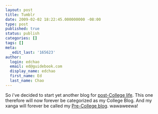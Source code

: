 ```yaml
---
layout: post
title: Tumblr
date: 2009-02-02 18:22:45.000000000 -08:00
type: post
published: true
status: publish
categories: []
tags: []
meta:
  _edit_last: '165623'
author:
  login: edchao
  email: ed@guidebook.com
  display_name: edchao
  first_name: Ed
  last_name: Chao
---
```

<p>So i've decided to start yet another blog for <a href="http://edchao.tumblr.com/">post-College life</a>.  This one therefore will now forever be categorized as my College Blog.  And my xanga will forever be called my <a href="http://www.xanga.com/calibercross">Pre-College blog</a>.  wawaweewa!</p>
